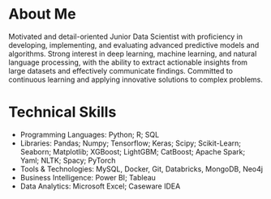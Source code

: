 # About Me
Motivated and detail-oriented Junior Data Scientist with proficiency in developing, implementing, and evaluating advanced predictive models and algorithms. Strong interest in deep learning, machine learning, and natural language processing, with the ability to extract actionable insights from large datasets and effectively communicate findings. Committed to continuous learning and applying innovative solutions to complex problems.

# Technical Skills
- Programming Languages: Python; R; SQL
- Libraries: Pandas; Numpy; Tensorflow; Keras; Scipy; Scikit-Learn; Seaborn; Matplotlib; XGBoost; LightGBM; CatBoost; Apache Spark; Yaml; NLTK; Spacy; PyTorch
- Tools & Technologies: MySQL, Docker, Git, Databricks, MongoDB, Neo4j
- Business Intelligence: Power BI; Tableau
- Data Analytics: Microsoft Excel; Caseware IDEA    

